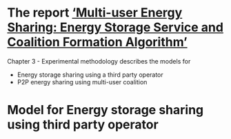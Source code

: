 # The report [‘Multi-user Energy Sharing: Energy Storage Service and Coalition Formation Algorithm’](https://github.com/Seshadhri2110/CommunityStorage/blob/main/LitSurvey/Zhou%20-%20Multi-user%20Energy%20Sharing%20Energy%20Storage%20Service%20.pdf)
Chapter 3 - Experimental methodology describes the models for 
- Energy storage sharing using a third party operator 
- P2P energy sharing using multi-user coalition
# Model for Energy storage sharing using third party operator



